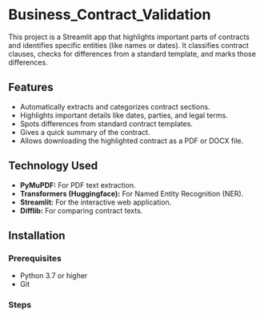# Business_Contract_Validation

This project is a Streamlit app that highlights important parts of contracts and identifies specific entities (like names or dates). It classifies contract clauses, checks for differences from a standard template, and marks those differences.



## Features

- Automatically extracts and categorizes contract sections.
- Highlights important details like dates, parties, and legal terms.
- Spots differences from standard contract templates.
- Gives a quick summary of the contract.
- Allows downloading the highlighted contract as a PDF or DOCX file.




## Technology Used

- **PyMuPDF:** For PDF text extraction.
- **Transformers (Huggingface):** For Named Entity Recognition (NER).
- **Streamlit:** For the interactive web application.
- **Difflib:** For comparing contract texts.


## Installation
### Prerequisites
- Python 3.7 or higher
- Git

### Steps
